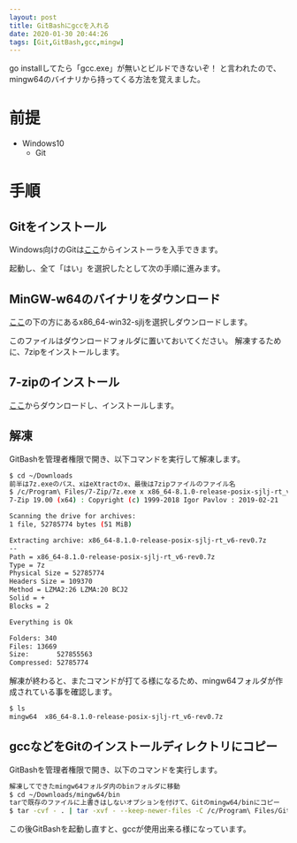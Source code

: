 ```yaml
---
layout: post
title: GitBashにgccを入れる
date: 2020-01-30 20:44:26
tags: [Git,GitBash,gcc,mingw]
---
```


go installしてたら「gcc.exe」が無いとビルドできないぞ！
と言われたので、mingw64のバイナリから持ってくる方法を覚えました。

# 前提

- Windows10
  - Git

# 手順

## Gitをインストール

Windows向けのGitは[ここ](https://git-scm.com/download/win)からインストーラを入手できます。

起動し、全て「はい」を選択したとして次の手順に進みます。

## MinGW-w64のバイナリをダウンロード

[ここ](https://sourceforge.net/projects/mingw-w64/files/External%20binary%20packages%20%28Win64%20hosted%29/)の下の方にあるx86_64-win32-sjljを選択しダウンロードします。

このファイルはダウンロードフォルダに置いておいてください。
解凍するために、7zipをインストールします。

## 7-zipのインストール

[ここ](https://www.7-zip.org/)からダウンロードし、インストールします。

## 解凍

GitBashを管理者権限で開き、以下コマンドを実行して解凍します。

```bash
$ cd ~/Downloads
前半は7z.exeのパス、xはeXtractのx、最後は7zipファイルのファイル名
$ /c/Program\ Files/7-Zip/7z.exe x x86_64-8.1.0-release-posix-sjlj-rt_v6-rev0.7z
7-Zip 19.00 (x64) : Copyright (c) 1999-2018 Igor Pavlov : 2019-02-21

Scanning the drive for archives:
1 file, 52785774 bytes (51 MiB)

Extracting archive: x86_64-8.1.0-release-posix-sjlj-rt_v6-rev0.7z
--
Path = x86_64-8.1.0-release-posix-sjlj-rt_v6-rev0.7z
Type = 7z
Physical Size = 52785774
Headers Size = 109370
Method = LZMA2:26 LZMA:20 BCJ2
Solid = +
Blocks = 2

Everything is Ok

Folders: 340
Files: 13669
Size:       527855563
Compressed: 52785774
```

解凍が終わると、またコマンドが打てる様になるため、mingw64フォルダが作成されている事を確認します。

```bash
$ ls
mingw64  x86_64-8.1.0-release-posix-sjlj-rt_v6-rev0.7z
```

## gccなどをGitのインストールディレクトリにコピー

GitBashを管理者権限で開き、以下のコマンドを実行します。

```bash
解凍してできたmingw64フォルダ内のbinフォルダに移動
$ cd ~/Downloads/mingw64/bin
tarで既存のファイルに上書きはしないオプションを付けて、Gitのmingw64/binにコピー
$ tar -cvf - . | tar -xvf - --keep-newer-files -C /c/Program\ Files/Git/mingw64/bin/
```

この後GitBashを起動し直すと、gccが使用出来る様になっています。
